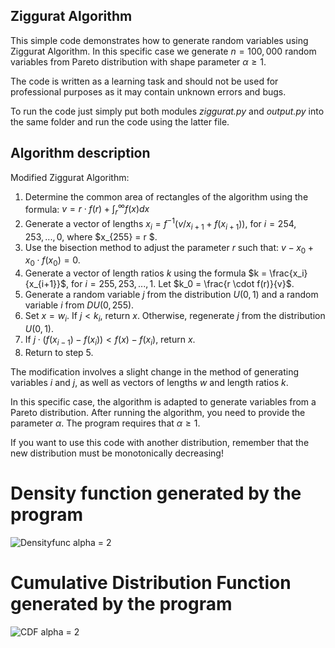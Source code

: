## Ziggurat Algorithm
This simple code demonstrates how to generate random variables using Ziggurat Algorithm.
In this specific case we generate $n=100,000$ random variables from Pareto distribution with shape parameter $\alpha \ge 1$.

The code is written as a learning task and should not be used for professional purposes as it may contain unknown errors and bugs.

To run the code just simply put both modules *ziggurat.py* and *output.py* into the same folder and run the code using the latter file.

## Algorithm description

Modified Ziggurat Algorithm: 
1. Determine the common area of rectangles of the algorithm using the formula: $v = r \cdot f(r) + \int_r^\infty f(x) dx$ 
2. Generate a vector of lengths $x_i = f^{-1}(v/x_{i+1} + f(x_{i+1}))$, for $i = 254, 253, ... , 0$, where $x_{255} = r $. 
3. Use the bisection method to adjust the parameter $r$ such that: $v - x_0 + x_0 \cdot f(x_0) = 0$.
4. Generate a vector of length ratios $k$ using the formula $k = \frac{x_i}{x_{i+1}}$, for $i = 255, 253, ... , 1$. Let $k_0 = \frac{r \cdot f(r)}{v}$. 
5. Generate a random variable $j$ from the distribution $U(0,1)$ and a random variable $i$ from $DU(0,255)$. 
6. Set $x=w_i$. If $j < k_i$, return $x$. Otherwise, regenerate $j$ from the distribution $U(0,1)$. 
7. If $j \cdot(f(x_{i-1}) - f(x_i)) < f(x) - f(x_i)$, return $x$. 
8. Return to step 5. 


The modification involves a slight change in the method of generating variables $i$ and $j$, as well as vectors of lengths $w$ and length ratios $k$.

In this specific case, the algorithm is adapted to generate variables from a Pareto distribution. After running the algorithm, you need to provide the parameter $\alpha$. The program requires that $\alpha \ge 1$.

If you want to use this code with another distribution, remember that the new distribution must be monotonically decreasing!

# Density function generated by the program
![Densityfunc alpha = 2](https://github.com/hugmonke/Ziggurat_algorithm/assets/107533273/4d68c262-97c8-450a-bd71-5aaee12ea9e1)

# Cumulative Distribution Function generated by the program
![CDF alpha = 2](https://github.com/hugmonke/Ziggurat_algorithm/assets/107533273/99f0aeb5-cf74-46dd-9119-5463d57675d0)
